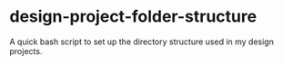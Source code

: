 # design-project-folder-structure
A quick bash script to set up the directory structure used in my design projects.

